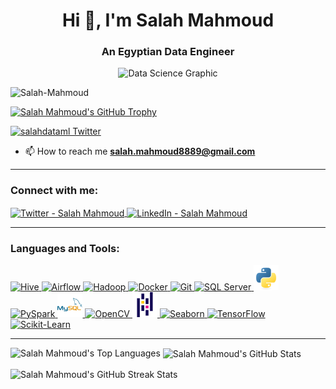 <h1 align="center">Hi 👋, I'm Salah Mahmoud</h1>
<h3 align="center">An Egyptian Data Engineer</h3>

<div align="center">
  <img alt="Data Science Graphic" width="400" src="https://i.redd.it/7wv74skyjki71.jpg">
</div>

<p align="left"> 
  <img src="https://komarev.com/ghpvc/?username=Salah-Mahmoud&label=Profile%20views&color=0e75b6&style=flat" alt="Salah-Mahmoud" /> 
</p>

<p align="left"> 
  <a href="https://github.com/ryo-ma/github-profile-trophy">
    <img src="https://github-profile-trophy.vercel.app/?username=Salah-Mahmoud" alt="Salah Mahmoud's GitHub Trophy" />
  </a> 
</p>

<p align="left"> 
  <a href="https://twitter.com/salahdataml" target="blank">
    <img src="https://img.shields.io/twitter/follow/salahdataml?logo=twitter&style=for-the-badge" alt="salahdataml Twitter" />
  </a> 
</p>

- 📫 How to reach me **salah.mahmoud8889@gmail.com**

---

<h3 align="left">Connect with me:</h3>
<p align="left">
  <a href="https://twitter.com/salahdataml" target="blank">
    <img align="center" src="https://raw.githubusercontent.com/rahuldkjain/github-profile-readme-generator/master/src/images/icons/Social/twitter.svg" alt="Twitter - Salah Mahmoud" height="30" width="40" />
  </a>
  <a href="https://linkedin.com/in/salah-mahmoud-ds" target="blank">
    <img align="center" src="https://raw.githubusercontent.com/rahuldkjain/github-profile-readme-generator/master/src/images/icons/Social/linked-in-alt.svg" alt="LinkedIn - Salah Mahmoud" height="30" width="40" />
  </a>
</p>

---

<h3 align="left">Languages and Tools:</h3>
<p align="left">
  <a href="https://hive.apache.org/" target="_blank" rel="noreferrer">
    <img src="https://www.vectorlogo.zone/logos/apache_hive/apache_hive-icon.svg" alt="Hive" width="40" height="40"/> 
  </a>
  <a href="https://airflow.apache.org/" target="_blank" rel="noreferrer"> 
    <img src="https://graphsandnetworks.com/wp-content/uploads/2023/01/AirflowLogo-1030x541.png" alt="Airflow" width="40" height="40"/> 
  </a>
  <a href="https://hadoop.apache.org/" target="_blank" rel="noreferrer"> 
    <img src="https://www.vectorlogo.zone/logos/apache_hadoop/apache_hadoop-icon.svg" alt="Hadoop" width="40" height="40"/> 
  </a>
  <a href="https://www.docker.com/" target="_blank" rel="noreferrer"> 
    <img src="https://www.vectorlogo.zone/logos/docker/docker-icon.svg" alt="Docker" width="40" height="40"/> 
  </a>
  <a href="https://git-scm.com/" target="_blank" rel="noreferrer"> 
    <img src="https://www.vectorlogo.zone/logos/git-scm/git-scm-icon.svg" alt="Git" width="40" height="40"/> 
  </a>
  <a href="https://www.microsoft.com/en-us/sql-server" target="_blank" rel="noreferrer"> 
    <img src="https://www.svgrepo.com/show/303229/microsoft-sql-server-logo.svg" alt="SQL Server" width="40" height="40"/> 
  </a>
  <a href="https://www.python.org" target="_blank" rel="noreferrer"> 
    <img src="https://raw.githubusercontent.com/devicons/devicon/master/icons/python/python-original.svg" alt="Python" width="40" height="40"/> 
  </a>
  <a href="https://spark.apache.org/" target="_blank" rel="noreferrer"> 
    <img src="https://www.vectorlogo.zone/logos/apache_spark/apache_spark-icon.svg" alt="PySpark" width="40" height="40"/> 
  </a>
  <a href="https://www.mysql.com/" target="_blank" rel="noreferrer"> 
    <img src="https://raw.githubusercontent.com/devicons/devicon/master/icons/mysql/mysql-original-wordmark.svg" alt="MySQL" width="40" height="40"/> 
  </a>
  <a href="https://opencv.org/" target="_blank" rel="noreferrer"> 
    <img src="https://www.vectorlogo.zone/logos/opencv/opencv-icon.svg" alt="OpenCV" width="40" height="40"/> 
  </a>
  <a href="https://pandas.pydata.org/" target="_blank" rel="noreferrer"> 
    <img src="https://raw.githubusercontent.com/devicons/devicon/2ae2a900d2f041da66e950e4d48052658d850630/icons/pandas/pandas-original.svg" alt="Pandas" width="40" height="40"/> 
  </a>
  <a href="https://seaborn.pydata.org/" target="_blank" rel="noreferrer"> 
    <img src="https://seaborn.pydata.org/_images/logo-mark-lightbg.svg" alt="Seaborn" width="40" height="40"/> 
  </a>
  <a href="https://www.tensorflow.org" target="_blank" rel="noreferrer"> 
    <img src="https://www.vectorlogo.zone/logos/tensorflow/tensorflow-icon.svg" alt="TensorFlow" width="40" height="40"/> 
  </a>
  <a href="https://scikit-learn.org/" target="_blank" rel="noreferrer"> 
    <img src="https://upload.wikimedia.org/wikipedia/commons/0/05/Scikit_learn_logo_small.svg" alt="Scikit-Learn" width="40" height="40"/> 
  </a>
</p>

---

<p><img align="left" src="https://github-readme-stats.vercel.app/api/top-langs?username=Salah-Mahmoud&show_icons=true&locale=en&layout=compact" alt="Salah Mahmoud's Top Languages" /></p>

<p>&nbsp;<img align="center" src="https://github-readme-stats.vercel.app/api?username=Salah-Mahmoud&show_icons=true&locale=en" alt="Salah Mahmoud's GitHub Stats" /></p>

<p><img align="center" src="https://github-readme-streak-stats.herokuapp.com/?user=Salah-Mahmoud&" alt="Salah Mahmoud's GitHub Streak Stats" /></p>
